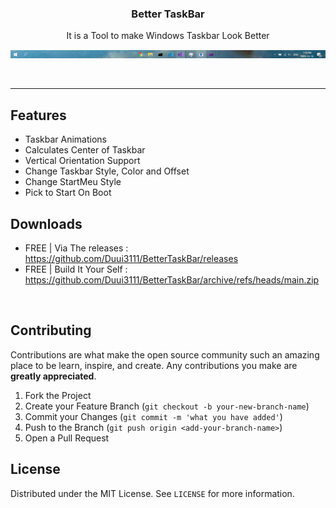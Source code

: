 <h3 align="center">Better TaskBar</h3>
<p align="center">It is a Tool to make Windows Taskbar Look Better</p>
<p align="center"><img src="https://raw.githubusercontent.com/Duui3111/BetterTaskBar/main/Resources/taskbar.gif" /></p>	
<br/>

----
## Features
* Taskbar Animations
* Calculates Center of Taskbar
* Vertical Orientation Support
* Change Taskbar Style, Color and Offset
* Change StartMeu Style 
* Pick to Start On Boot

## Downloads
- FREE | Via The releases : https://github.com/Duui3111/BetterTaskBar/releases
- FREE | Build It Your Self : https://github.com/Duui3111/BetterTaskBar/archive/refs/heads/main.zip
    
&nbsp;

## Contributing
Contributions are what make the open source community such an amazing place to be learn, inspire, and create. Any contributions you make are **greatly appreciated**.

1. Fork the Project
2. Create your Feature Branch (`git checkout -b your-new-branch-name`)
3. Commit your Changes (`git commit -m 'what you have added'`)
4. Push to the Branch (`git push origin <add-your-branch-name>`)
5. Open a Pull Request


## License
Distributed under the MIT License. See `LICENSE` for more information.